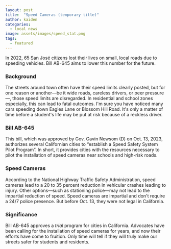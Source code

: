 ```yaml
---
layout: post
title:  "Speed Cameras (temporary title)"
author: kaiden
categories:
  - local news
image: assets/images/speed_stat.png
tags:
  - featured
---
```

In 2022, 65 San José citizens lost their lives on small, local roads due to speeding vehicles. Bill AB-645 aims to lower this number for the future.

### Background

The streets around town often have their speed limits clearly posted, but for one reason or another—be it wide roads, careless drivers, or peer pressure—, those speed limits are disregarded. In residential and school zones especially, this can lead to fatal outcomes. I'm sure you have noticed many cars speeding down Eagles Lane or Blossom Hill Road. It's only a matter of time before a student's life may be put at risk because of a reckless driver.

### Bill AB-645

This bill, which was approved by Gov. Gavin Newsom (D) on Oct. 13, 2023, authorizes several Californian cities to “establish a Speed Safety System Pilot Program”. In short, it provides cities with the resources necessary to pilot the installation of speed cameras near schools and high-risk roads.

### Speed Cameras

According to the National Highway Traffic Safety Administration, speed cameras lead to a 20 to 35 percent reduction in vehicular crashes leading to injury. Other options—such as stationing police—may not lead to the impartial reduction of speed. Speed cameras are impartial and don't require a 24/7 police presence. But before Oct. 13, they were not legal in California.

### Significance

Bill AB-645 approves a _trial_ program for cities in California. Advocates have been calling for the installation of speed cameras for years, and now their efforts have come to fruition. Only time will tell if they will truly make our streets safer for students and residents.